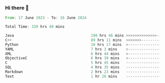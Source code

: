 ### Hi there 👋

<!--
**luoxuanzao/luoxuanzao** is a ✨ _special_ ✨ repository because its `README.md` (this file) appears on your GitHub profile.

Here are some ideas to get you started:

- 🔭 I’m currently working on ...
- 🌱 I’m currently learning ...
- 👯 I’m looking to collaborate on ...
- 🤔 I’m looking for help with ...
- 💬 Ask me about ...
- 📫 How to reach me: ...
- 😄 Pronouns: ...
- ⚡ Fun fact: ...
-->

<!--START_SECTION:waka-->

```rust
From: 17 June 2023 - To: 16 June 2024

Total Time: 330 hrs 40 mins

Java                                   190 hrs 46 mins >>>>>>>>>>>>>>-----------   57.63 %
C++                                    89 hrs 11 mins  >>>>>>>------------------   26.95 %
Python                                 10 hrs 17 mins  >------------------------   03.11 %
YAML                                   7 hrs 3 mins    >------------------------   02.13 %
XML                                    6 hrs 44 mins   >------------------------   02.03 %
ObjectiveC                             6 hrs 39 mins   >------------------------   02.01 %
C                                      5 hrs 45 mins   -------------------------   01.74 %
SQL                                    4 hrs 35 mins   -------------------------   01.39 %
Markdown                               2 hrs 23 mins   -------------------------   00.72 %
Text                                   1 hr 26 mins    -------------------------   00.44 %
```

<!--END_SECTION:waka-->